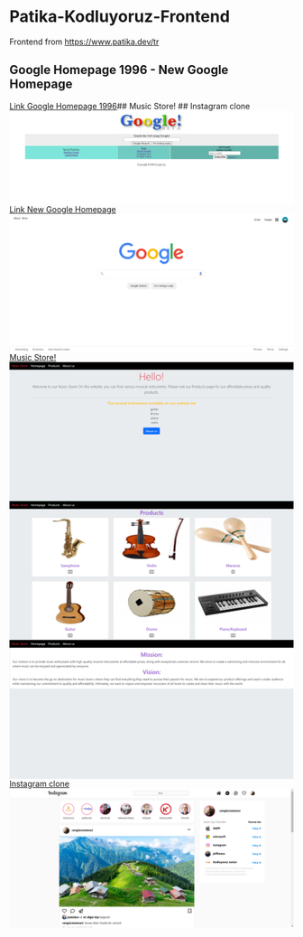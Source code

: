 # Patika-Kodluyoruz-Frontend
Frontend from https://www.patika.dev/tr
## Google Homepage 1996 - New Google Homepage
<div>
<a style="float:left;" href="/task-css02/">Link Google Homepage 1996</a>
  <img src="/task-css02/img/mygoogle.png" style="float:left; margin-right:10px;">
  <a style="float:left;" href="/task-css03/">Link New Google Homepage</a> 
  <img src="/task-css03/assets/mygoogle2023homepage.png" style="float:left;"  >
  ## Music Store!
  <a style="float:left;" href="/task-bootstrap01/">Music Store!</a> 
  <img src="/task-bootstrap01/img/a.png" style="float:left;">
  <img src="/task-bootstrap01/img/b.png" style="float:left;">
  <img src="/task-bootstrap01/img/c.png" style="float:left;">
  ## Instagram clone
  <a style="float:left;" href="/task-bootstrap02/">Instagram clone</a> 
  <img src="/task-bootstrap02/img/Ins-clone.png" style="float:left;">
</div>
